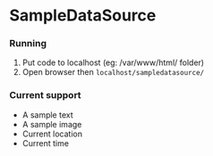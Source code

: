 # SampleDataSource

### Running
1) Put code to localhost (eg: /var/www/html/ folder)  
2) Open browser then `localhost/sampledatasource/`

### Current support
- A sample text  
- A sample image  
- Current location  
- Current time   
 